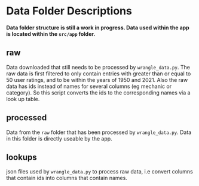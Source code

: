 # Data Folder Descriptions

**Data folder structure is still a work in progress. Data used within the app is located within the `src/app` folder.**

## raw

Data downloaded that still needs to be processed by `wrangle_data.py`.
The raw data is first filtered to only contain entries with greater than or equal to 50 user ratings, and to be within the years of 1950 and 2021.
Also the raw data has ids instead of names for several columns (eg mechanic or category). So this script converts the ids to the corresponding names via a look up table.

## processed

Data from the `raw` folder that has been processed by `wrangle_data.py`. Data in this folder is directly useable by the app.

## lookups


json files used by `wrangle_data.py` to process raw data, i.e convert columns that contain ids into columns that contain names.